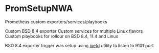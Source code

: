 # PromSetupNWA
Prometheus custom exporters/services/playbooks

Custom BSD 8.4 exporter
Custom services for multiple Linux flavors
Custom playbooks for rollour on BSD 8.4, 11.4 and Linux

BSD 8.4 exporter trigger was setup using [inetd](https://www.freebsd.org/cgi/man.cgi?inetd(8)) utility to listen to 9101 port
